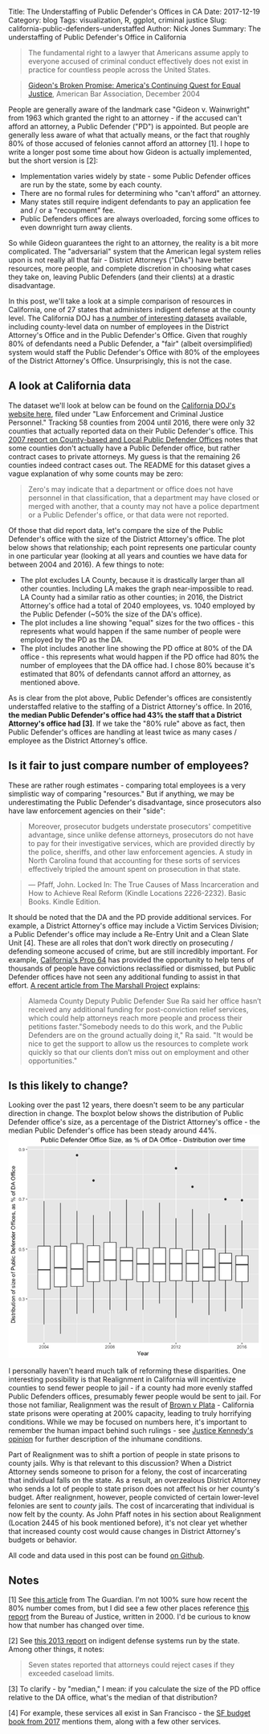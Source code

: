 Title: The Understaffing of Public Defender's Offices in CA
Date: 2017-12-19
Category: blog
Tags: visualization, R, ggplot, criminal justice
Slug: california-public-defenders-understaffed
Author: Nick Jones
Summary: The understaffing of Public Defender's Office in California


> The fundamental right to a lawyer that Americans assume apply to everyone accused of criminal conduct effectively does not exist in practice for countless people across the United States.

> [Gideon's Broken Promise: America's Continuing Quest for Equal Justice](https://www.americanbar.org/content/dam/aba/administrative/legal_aid_indigent_defendants/ls_sclaid_def_bp_execsummary.authcheckdam.pdf), American Bar Association, December 2004


People are generally aware of the landmark case "Gideon v. Wainwright" from 1963 which granted the right to an attorney - if the accused can't afford an attorney, a Public Defender ("PD") is appointed. But people are generally less aware of what that actually means, or the fact that roughly 80% of those accused of felonies cannot afford an attorney [1]. I hope to write a longer post some time about how Gideon is actually implemented, but the short version is [2]:

* Implementation varies widely by state - some Public Defender offices are run by the state, some by each county.
* There are no formal rules for determining who "can't afford" an attorney.
* Many states still require indigent defendants to pay an application fee and / or a "recoupment" fee.
* Public Defenders offices are always overloaded, forcing some offices to even downright turn away clients.

So while Gideon guarantees the right to an attorney, the reality is a bit more complicated. The "adversarial" system that the American legal system relies upon is not really all that fair - District Attorneys ("DAs") have better resources, more people, and complete discretion in choosing what cases they take on, leaving Public Defenders (and their clients) at a drastic disadvantage.

In this post, we'll take a look at a simple comparison of resources in California, one of 27 states that administers indigent defense at the county level. The California DOJ has [a number of interesting datasets](https://openjustice.doj.ca.gov/data) available, including county-level data on number of employees in the District Attorney's Office and in the Public Defender's Office. Given that roughly 80% of defendants need a Public Defender, a "fair" (albeit oversimplified) system would staff the Public Defender's Office with 80% of the employees of the District Attorney's Office. Unsurprisingly, this is not the case.

## A look at California data
The dataset we'll look at below can be found on the [California DOJ's website here](https://openjustice.doj.ca.gov/data), filed under "Law Enforcement and Criminal Justice Personnel." Tracking 58 counties from 2004 until 2016, there were only 32 counties that actually reported data on their Public Defender's office. This [2007 report on County-based and Local Public Defender
Offices](https://www.bjs.gov/content/pub/pdf/clpdo07.pdf) notes that some counties don't actually have a Public Defender office, but rather contract cases to private attorneys. My guess is that the remaining 26 counties indeed contract cases out. The README for this dataset gives a vague explanation of why some counts may be zero:

>  Zero's may indicate that a department or office does not have personnel in that classification, that a department may have closed or merged with another, that a county may not have a police department or a Public Defender's office, or that data were not reported.

Of those that did report data, let's compare the size of the Public Defender's office with the size of the District Attorney's office. The plot below shows that relationship; each point represents one particular county in one particular year (looking at all years and counties we have data for between 2004 and 2016). A few things to note:

* The plot excludes LA County, because it is drastically larger than all other counties. Including LA makes the graph near-impossible to read. LA County had a similar ratio as other counties; in 2016, the District Attorney's office had a total of 2040 employees, vs. 1040 employed by the Public Defender (~50% the size of the DA's office).
* The plot includes a line showing "equal" sizes for the two offices - this represents what would happen if the same number of people were employed by the PD as the DA.
* The plot includes another line showing the PD office at 80% of the DA office - this represents what would happen if the PD office had 80% the number of employees that the DA office had. I chose 80% because it's estimated that 80% of defendants cannot afford an attorney, as mentioned above.

<script src="https://cdnjs.cloudflare.com/ajax/libs/Chart.js/2.5.0/Chart.min.js"></script>

<canvas id="myChart"></canvas>

<script>
var ctx = document.getElementById('myChart').getContext('2d');

var prosecutorDefenderData = getData();
var maxNum = prosecutorDefenderData[0].Prosecution_TOTAL;

// I'm sure there's a much more elegant, Javascript-y way to do this, but I don't know Javascript
// so this will have to do
for (var i = 0; i < prosecutorDefenderData.length; i++) {
    var numProsecutors = prosecutorDefenderData[i].Prosecution_TOTAL;
    var numPubDefenders = prosecutorDefenderData[i].PublicDefense_TOTAL;

    if (numProsecutors > maxNum) {
        maxNum = numProsecutors;
    }
    if (numPubDefenders > maxNum) {
        maxNum = numPubDefenders;
    }
}

var scatterChart = new Chart(ctx, {
    type: 'scatter',
    data: {
        datasets: [
            {
                label: 'County Staffing for PDs and DAs',
                data: getData(),
                showLine: false,
                backgroundColor: "rgb(176,196,222)"
            },
            // Draw a line showing what the data _would_ look like if both PDs and DAs had the same
            // number of employees
            {
                label: 'Hypothetical: if PDs had same staffing as DA office',
                data: [
                    {"x": 0, y: 0},
                    {"x": maxNum, y: maxNum}
                ],
                showLine: true,
                fill: false,
                backgroundColor: "rgba(0,0,0,0.1)"
            },
            // Draw a line showing what the data _would_ look like if both PDs and DAs had the same
            // number of employees
            {
                label: 'Hypothetical: if PDs had 80% of DA office',
                data: [
                    {"x": 0, y: 0},
                    {"x": maxNum, y: maxNum * .8}
                ],
                showLine: true,
                fill: false,
                backgroundColor: "rgba(0,0,0,0.1)"
            }
        ],
    },
    options: {
        scales: {
            xAxes: [{
                type: 'linear',
                position: 'bottom',
                scaleLabel: {
                    display: true,
                    labelString: "District Attorney's (DA) Office, # of employees"
                }
            }],
            yAxes: [{
                scaleLabel: {
                    display: true,
                    labelString: "Public Defender's (PD) Office, # of employees"
                }
            }],
        },
        title: {
            display: true,
            text: "Public Defender Staffing vs. District Attorney Staffing, by County, 2004 - 2016"
        },
        tooltips: {
            callbacks: {
                label: function(tooltipItem, data) {
                    // lolsob accessing the data point is v confusing
                    // https://github.com/chartjs/Chart.js/issues/2322 explains some
                    var datasetIndex = tooltipItem.datasetIndex;
                    var dataIndex = tooltipItem.index;
                    var dataPoint = data.datasets[datasetIndex].data[dataIndex];

                    return dataPoint.COUNTY + ", " + dataPoint.YEAR +
                        " - " + dataPoint.x + " DA, " + dataPoint.y + " PD";
                }
            }
        }
    }
});

function getData() {
    return [
      {
        "YEAR": 2004,
        "COUNTY": "Alameda County",
        "Prosecution_TOTAL": 349,
        "PublicDefense_TOTAL": 188,
        "x": 349,
        "y": 188
      },
      {
        "YEAR": 2004,
        "COUNTY": "Contra Costa County",
        "Prosecution_TOTAL": 192,
        "PublicDefense_TOTAL": 133,
        "x": 192,
        "y": 133
      },
      {
        "YEAR": 2004,
        "COUNTY": "El Dorado County",
        "Prosecution_TOTAL": 50,
        "PublicDefense_TOTAL": 17,
        "x": 50,
        "y": 17
      },
      {
        "YEAR": 2004,
        "COUNTY": "Fresno County",
        "Prosecution_TOTAL": 246,
        "PublicDefense_TOTAL": 99,
        "x": 246,
        "y": 99
      },
      {
        "YEAR": 2004,
        "COUNTY": "Humboldt County",
        "Prosecution_TOTAL": 56,
        "PublicDefense_TOTAL": 29,
        "x": 56,
        "y": 29
      },
      {
        "YEAR": 2004,
        "COUNTY": "Imperial County",
        "Prosecution_TOTAL": 45,
        "PublicDefense_TOTAL": 14,
        "x": 45,
        "y": 14
      },
      {
        "YEAR": 2004,
        "COUNTY": "Kern County",
        "Prosecution_TOTAL": 169,
        "PublicDefense_TOTAL": 81,
        "x": 169,
        "y": 81
      },
      {
        "YEAR": 2004,
        "COUNTY": "Lassen County",
        "Prosecution_TOTAL": 9,
        "PublicDefense_TOTAL": 5,
        "x": 9,
        "y": 5
      },
      {
        "YEAR": 2004,
        "COUNTY": "Marin County",
        "Prosecution_TOTAL": 89,
        "PublicDefense_TOTAL": 44,
        "x": 89,
        "y": 44
      },
      {
        "YEAR": 2004,
        "COUNTY": "Mendocino County",
        "Prosecution_TOTAL": 52,
        "PublicDefense_TOTAL": 21,
        "x": 52,
        "y": 21
      },
      {
        "YEAR": 2004,
        "COUNTY": "Merced County",
        "Prosecution_TOTAL": 76,
        "PublicDefense_TOTAL": 15,
        "x": 76,
        "y": 15
      },
      {
        "YEAR": 2004,
        "COUNTY": "Monterey County",
        "Prosecution_TOTAL": 123,
        "PublicDefense_TOTAL": 40,
        "x": 123,
        "y": 40
      },
      {
        "YEAR": 2004,
        "COUNTY": "Napa County",
        "Prosecution_TOTAL": 49,
        "PublicDefense_TOTAL": 22,
        "x": 49,
        "y": 22
      },
      {
        "YEAR": 2004,
        "COUNTY": "Nevada County",
        "Prosecution_TOTAL": 25,
        "PublicDefense_TOTAL": 12,
        "x": 25,
        "y": 12
      },
      {
        "YEAR": 2004,
        "COUNTY": "Orange County",
        "Prosecution_TOTAL": 641,
        "PublicDefense_TOTAL": 373,
        "x": 641,
        "y": 373
      },
      {
        "YEAR": 2004,
        "COUNTY": "Riverside County",
        "Prosecution_TOTAL": 474,
        "PublicDefense_TOTAL": 169,
        "x": 474,
        "y": 169
      },
      {
        "YEAR": 2004,
        "COUNTY": "Sacramento County",
        "Prosecution_TOTAL": 427,
        "PublicDefense_TOTAL": 148,
        "x": 427,
        "y": 148
      },
      {
        "YEAR": 2004,
        "COUNTY": "San Bernardino County",
        "Prosecution_TOTAL": 432,
        "PublicDefense_TOTAL": 169,
        "x": 432,
        "y": 169
      },
      {
        "YEAR": 2004,
        "COUNTY": "San Diego County",
        "Prosecution_TOTAL": 893,
        "PublicDefense_TOTAL": 327,
        "x": 893,
        "y": 327
      },
      {
        "YEAR": 2004,
        "COUNTY": "San Francisco County",
        "Prosecution_TOTAL": 250,
        "PublicDefense_TOTAL": 140,
        "x": 250,
        "y": 140
      },
      {
        "YEAR": 2004,
        "COUNTY": "San Joaquin County",
        "Prosecution_TOTAL": 200,
        "PublicDefense_TOTAL": 86,
        "x": 200,
        "y": 86
      },
      {
        "YEAR": 2004,
        "COUNTY": "Santa Barbara County",
        "Prosecution_TOTAL": 140,
        "PublicDefense_TOTAL": 72,
        "x": 140,
        "y": 72
      },
      {
        "YEAR": 2004,
        "COUNTY": "Santa Clara County",
        "Prosecution_TOTAL": 471,
        "PublicDefense_TOTAL": 205,
        "x": 471,
        "y": 205
      },
      {
        "YEAR": 2004,
        "COUNTY": "Siskiyou County",
        "Prosecution_TOTAL": 27,
        "PublicDefense_TOTAL": 6,
        "x": 27,
        "y": 6
      },
      {
        "YEAR": 2004,
        "COUNTY": "Solano County",
        "Prosecution_TOTAL": 128,
        "PublicDefense_TOTAL": 71,
        "x": 128,
        "y": 71
      },
      {
        "YEAR": 2004,
        "COUNTY": "Sonoma County",
        "Prosecution_TOTAL": 100,
        "PublicDefense_TOTAL": 47,
        "x": 100,
        "y": 47
      },
      {
        "YEAR": 2004,
        "COUNTY": "Stanislaus County",
        "Prosecution_TOTAL": 121,
        "PublicDefense_TOTAL": 39,
        "x": 121,
        "y": 39
      },
      {
        "YEAR": 2004,
        "COUNTY": "Tulare County",
        "Prosecution_TOTAL": 183,
        "PublicDefense_TOTAL": 65,
        "x": 183,
        "y": 65
      },
      {
        "YEAR": 2004,
        "COUNTY": "Tuolumne County",
        "Prosecution_TOTAL": 21,
        "PublicDefense_TOTAL": 7,
        "x": 21,
        "y": 7
      },
      {
        "YEAR": 2004,
        "COUNTY": "Ventura County",
        "Prosecution_TOTAL": 244,
        "PublicDefense_TOTAL": 76,
        "x": 244,
        "y": 76
      },
      {
        "YEAR": 2004,
        "COUNTY": "Yolo County",
        "Prosecution_TOTAL": 95,
        "PublicDefense_TOTAL": 32,
        "x": 95,
        "y": 32
      },
      {
        "YEAR": 2005,
        "COUNTY": "Alameda County",
        "Prosecution_TOTAL": 340,
        "PublicDefense_TOTAL": 187,
        "x": 340,
        "y": 187
      },
      {
        "YEAR": 2005,
        "COUNTY": "Contra Costa County",
        "Prosecution_TOTAL": 197,
        "PublicDefense_TOTAL": 135,
        "x": 197,
        "y": 135
      },
      {
        "YEAR": 2005,
        "COUNTY": "El Dorado County",
        "Prosecution_TOTAL": 51,
        "PublicDefense_TOTAL": 19,
        "x": 51,
        "y": 19
      },
      {
        "YEAR": 2005,
        "COUNTY": "Fresno County",
        "Prosecution_TOTAL": 257,
        "PublicDefense_TOTAL": 111,
        "x": 257,
        "y": 111
      },
      {
        "YEAR": 2005,
        "COUNTY": "Humboldt County",
        "Prosecution_TOTAL": 49,
        "PublicDefense_TOTAL": 30,
        "x": 49,
        "y": 30
      },
      {
        "YEAR": 2005,
        "COUNTY": "Imperial County",
        "Prosecution_TOTAL": 47,
        "PublicDefense_TOTAL": 24,
        "x": 47,
        "y": 24
      },
      {
        "YEAR": 2005,
        "COUNTY": "Kern County",
        "Prosecution_TOTAL": 160,
        "PublicDefense_TOTAL": 81,
        "x": 160,
        "y": 81
      },
      {
        "YEAR": 2005,
        "COUNTY": "Lassen County",
        "Prosecution_TOTAL": 9,
        "PublicDefense_TOTAL": 5,
        "x": 9,
        "y": 5
      },
      {
        "YEAR": 2005,
        "COUNTY": "Marin County",
        "Prosecution_TOTAL": 95,
        "PublicDefense_TOTAL": 46,
        "x": 95,
        "y": 46
      },
      {
        "YEAR": 2005,
        "COUNTY": "Mendocino County",
        "Prosecution_TOTAL": 52,
        "PublicDefense_TOTAL": 19,
        "x": 52,
        "y": 19
      },
      {
        "YEAR": 2005,
        "COUNTY": "Merced County",
        "Prosecution_TOTAL": 73,
        "PublicDefense_TOTAL": 16,
        "x": 73,
        "y": 16
      },
      {
        "YEAR": 2005,
        "COUNTY": "Monterey County",
        "Prosecution_TOTAL": 123,
        "PublicDefense_TOTAL": 44,
        "x": 123,
        "y": 44
      },
      {
        "YEAR": 2005,
        "COUNTY": "Napa County",
        "Prosecution_TOTAL": 49,
        "PublicDefense_TOTAL": 22,
        "x": 49,
        "y": 22
      },
      {
        "YEAR": 2005,
        "COUNTY": "Nevada County",
        "Prosecution_TOTAL": 28,
        "PublicDefense_TOTAL": 12,
        "x": 28,
        "y": 12
      },
      {
        "YEAR": 2005,
        "COUNTY": "Orange County",
        "Prosecution_TOTAL": 648,
        "PublicDefense_TOTAL": 378,
        "x": 648,
        "y": 378
      },
      {
        "YEAR": 2005,
        "COUNTY": "Riverside County",
        "Prosecution_TOTAL": 496,
        "PublicDefense_TOTAL": 174,
        "x": 496,
        "y": 174
      },
      {
        "YEAR": 2005,
        "COUNTY": "Sacramento County",
        "Prosecution_TOTAL": 433,
        "PublicDefense_TOTAL": 148,
        "x": 433,
        "y": 148
      },
      {
        "YEAR": 2005,
        "COUNTY": "San Bernardino County",
        "Prosecution_TOTAL": 453,
        "PublicDefense_TOTAL": 177,
        "x": 453,
        "y": 177
      },
      {
        "YEAR": 2005,
        "COUNTY": "San Diego County",
        "Prosecution_TOTAL": 913,
        "PublicDefense_TOTAL": 309,
        "x": 913,
        "y": 309
      },
      {
        "YEAR": 2005,
        "COUNTY": "San Francisco County",
        "Prosecution_TOTAL": 254,
        "PublicDefense_TOTAL": 142,
        "x": 254,
        "y": 142
      },
      {
        "YEAR": 2005,
        "COUNTY": "San Joaquin County",
        "Prosecution_TOTAL": 204,
        "PublicDefense_TOTAL": 86,
        "x": 204,
        "y": 86
      },
      {
        "YEAR": 2005,
        "COUNTY": "Santa Barbara County",
        "Prosecution_TOTAL": 140,
        "PublicDefense_TOTAL": 72,
        "x": 140,
        "y": 72
      },
      {
        "YEAR": 2005,
        "COUNTY": "Santa Clara County",
        "Prosecution_TOTAL": 497,
        "PublicDefense_TOTAL": 206,
        "x": 497,
        "y": 206
      },
      {
        "YEAR": 2005,
        "COUNTY": "Siskiyou County",
        "Prosecution_TOTAL": 25,
        "PublicDefense_TOTAL": 4,
        "x": 25,
        "y": 4
      },
      {
        "YEAR": 2005,
        "COUNTY": "Solano County",
        "Prosecution_TOTAL": 123,
        "PublicDefense_TOTAL": 82,
        "x": 123,
        "y": 82
      },
      {
        "YEAR": 2005,
        "COUNTY": "Sonoma County",
        "Prosecution_TOTAL": 104,
        "PublicDefense_TOTAL": 47,
        "x": 104,
        "y": 47
      },
      {
        "YEAR": 2005,
        "COUNTY": "Stanislaus County",
        "Prosecution_TOTAL": 135,
        "PublicDefense_TOTAL": 44,
        "x": 135,
        "y": 44
      },
      {
        "YEAR": 2005,
        "COUNTY": "Tulare County",
        "Prosecution_TOTAL": 169,
        "PublicDefense_TOTAL": 69,
        "x": 169,
        "y": 69
      },
      {
        "YEAR": 2005,
        "COUNTY": "Tuolumne County",
        "Prosecution_TOTAL": 22,
        "PublicDefense_TOTAL": 7,
        "x": 22,
        "y": 7
      },
      {
        "YEAR": 2005,
        "COUNTY": "Ventura County",
        "Prosecution_TOTAL": 234,
        "PublicDefense_TOTAL": 76,
        "x": 234,
        "y": 76
      },
      {
        "YEAR": 2005,
        "COUNTY": "Yolo County",
        "Prosecution_TOTAL": 95,
        "PublicDefense_TOTAL": 32,
        "x": 95,
        "y": 32
      },
      {
        "YEAR": 2006,
        "COUNTY": "Alameda County",
        "Prosecution_TOTAL": 339,
        "PublicDefense_TOTAL": 179,
        "x": 339,
        "y": 179
      },
      {
        "YEAR": 2006,
        "COUNTY": "Contra Costa County",
        "Prosecution_TOTAL": 154,
        "PublicDefense_TOTAL": 135,
        "x": 154,
        "y": 135
      },
      {
        "YEAR": 2006,
        "COUNTY": "El Dorado County",
        "Prosecution_TOTAL": 59,
        "PublicDefense_TOTAL": 30,
        "x": 59,
        "y": 30
      },
      {
        "YEAR": 2006,
        "COUNTY": "Fresno County",
        "Prosecution_TOTAL": 264,
        "PublicDefense_TOTAL": 111,
        "x": 264,
        "y": 111
      },
      {
        "YEAR": 2006,
        "COUNTY": "Humboldt County",
        "Prosecution_TOTAL": 55,
        "PublicDefense_TOTAL": 30,
        "x": 55,
        "y": 30
      },
      {
        "YEAR": 2006,
        "COUNTY": "Imperial County",
        "Prosecution_TOTAL": 44,
        "PublicDefense_TOTAL": 24,
        "x": 44,
        "y": 24
      },
      {
        "YEAR": 2006,
        "COUNTY": "Kern County",
        "Prosecution_TOTAL": 161,
        "PublicDefense_TOTAL": 81,
        "x": 161,
        "y": 81
      },
      {
        "YEAR": 2006,
        "COUNTY": "Lassen County",
        "Prosecution_TOTAL": 12,
        "PublicDefense_TOTAL": 5,
        "x": 12,
        "y": 5
      },
      {
        "YEAR": 2006,
        "COUNTY": "Marin County",
        "Prosecution_TOTAL": 92,
        "PublicDefense_TOTAL": 46,
        "x": 92,
        "y": 46
      },
      {
        "YEAR": 2006,
        "COUNTY": "Mendocino County",
        "Prosecution_TOTAL": 52,
        "PublicDefense_TOTAL": 21,
        "x": 52,
        "y": 21
      },
      {
        "YEAR": 2006,
        "COUNTY": "Merced County",
        "Prosecution_TOTAL": 75,
        "PublicDefense_TOTAL": 18,
        "x": 75,
        "y": 18
      },
      {
        "YEAR": 2006,
        "COUNTY": "Monterey County",
        "Prosecution_TOTAL": 124,
        "PublicDefense_TOTAL": 43,
        "x": 124,
        "y": 43
      },
      {
        "YEAR": 2006,
        "COUNTY": "Napa County",
        "Prosecution_TOTAL": 45,
        "PublicDefense_TOTAL": 24,
        "x": 45,
        "y": 24
      },
      {
        "YEAR": 2006,
        "COUNTY": "Nevada County",
        "Prosecution_TOTAL": 25,
        "PublicDefense_TOTAL": 13,
        "x": 25,
        "y": 13
      },
      {
        "YEAR": 2006,
        "COUNTY": "Orange County",
        "Prosecution_TOTAL": 642,
        "PublicDefense_TOTAL": 387,
        "x": 642,
        "y": 387
      },
      {
        "YEAR": 2006,
        "COUNTY": "Riverside County",
        "Prosecution_TOTAL": 638,
        "PublicDefense_TOTAL": 224,
        "x": 638,
        "y": 224
      },
      {
        "YEAR": 2006,
        "COUNTY": "Sacramento County",
        "Prosecution_TOTAL": 468,
        "PublicDefense_TOTAL": 156,
        "x": 468,
        "y": 156
      },
      {
        "YEAR": 2006,
        "COUNTY": "San Bernardino County",
        "Prosecution_TOTAL": 473,
        "PublicDefense_TOTAL": 197,
        "x": 473,
        "y": 197
      },
      {
        "YEAR": 2006,
        "COUNTY": "San Diego County",
        "Prosecution_TOTAL": 915,
        "PublicDefense_TOTAL": 324,
        "x": 915,
        "y": 324
      },
      {
        "YEAR": 2006,
        "COUNTY": "San Francisco County",
        "Prosecution_TOTAL": 268,
        "PublicDefense_TOTAL": 148,
        "x": 268,
        "y": 148
      },
      {
        "YEAR": 2006,
        "COUNTY": "San Joaquin County",
        "Prosecution_TOTAL": 227,
        "PublicDefense_TOTAL": 90,
        "x": 227,
        "y": 90
      },
      {
        "YEAR": 2006,
        "COUNTY": "Santa Barbara County",
        "Prosecution_TOTAL": 142,
        "PublicDefense_TOTAL": 71,
        "x": 142,
        "y": 71
      },
      {
        "YEAR": 2006,
        "COUNTY": "Santa Clara County",
        "Prosecution_TOTAL": 494,
        "PublicDefense_TOTAL": 200,
        "x": 494,
        "y": 200
      },
      {
        "YEAR": 2006,
        "COUNTY": "Siskiyou County",
        "Prosecution_TOTAL": 28,
        "PublicDefense_TOTAL": 8,
        "x": 28,
        "y": 8
      },
      {
        "YEAR": 2006,
        "COUNTY": "Solano County",
        "Prosecution_TOTAL": 124,
        "PublicDefense_TOTAL": 81,
        "x": 124,
        "y": 81
      },
      {
        "YEAR": 2006,
        "COUNTY": "Sonoma County",
        "Prosecution_TOTAL": 108,
        "PublicDefense_TOTAL": 49,
        "x": 108,
        "y": 49
      },
      {
        "YEAR": 2006,
        "COUNTY": "Stanislaus County",
        "Prosecution_TOTAL": 142,
        "PublicDefense_TOTAL": 45,
        "x": 142,
        "y": 45
      },
      {
        "YEAR": 2006,
        "COUNTY": "Tulare County",
        "Prosecution_TOTAL": 181,
        "PublicDefense_TOTAL": 76,
        "x": 181,
        "y": 76
      },
      {
        "YEAR": 2006,
        "COUNTY": "Tuolumne County",
        "Prosecution_TOTAL": 22,
        "PublicDefense_TOTAL": 7,
        "x": 22,
        "y": 7
      },
      {
        "YEAR": 2006,
        "COUNTY": "Ventura County",
        "Prosecution_TOTAL": 233,
        "PublicDefense_TOTAL": 78,
        "x": 233,
        "y": 78
      },
      {
        "YEAR": 2006,
        "COUNTY": "Yolo County",
        "Prosecution_TOTAL": 98,
        "PublicDefense_TOTAL": 33,
        "x": 98,
        "y": 33
      },
      {
        "YEAR": 2007,
        "COUNTY": "Alameda County",
        "Prosecution_TOTAL": 335,
        "PublicDefense_TOTAL": 182,
        "x": 335,
        "y": 182
      },
      {
        "YEAR": 2007,
        "COUNTY": "Contra Costa County",
        "Prosecution_TOTAL": 169,
        "PublicDefense_TOTAL": 131,
        "x": 169,
        "y": 131
      },
      {
        "YEAR": 2007,
        "COUNTY": "El Dorado County",
        "Prosecution_TOTAL": 73,
        "PublicDefense_TOTAL": 32,
        "x": 73,
        "y": 32
      },
      {
        "YEAR": 2007,
        "COUNTY": "Fresno County",
        "Prosecution_TOTAL": 295,
        "PublicDefense_TOTAL": 125,
        "x": 295,
        "y": 125
      },
      {
        "YEAR": 2007,
        "COUNTY": "Humboldt County",
        "Prosecution_TOTAL": 54,
        "PublicDefense_TOTAL": 30,
        "x": 54,
        "y": 30
      },
      {
        "YEAR": 2007,
        "COUNTY": "Imperial County",
        "Prosecution_TOTAL": 49,
        "PublicDefense_TOTAL": 24,
        "x": 49,
        "y": 24
      },
      {
        "YEAR": 2007,
        "COUNTY": "Kern County",
        "Prosecution_TOTAL": 178,
        "PublicDefense_TOTAL": 89,
        "x": 178,
        "y": 89
      },
      {
        "YEAR": 2007,
        "COUNTY": "Lassen County",
        "Prosecution_TOTAL": 11,
        "PublicDefense_TOTAL": 7,
        "x": 11,
        "y": 7
      },
      {
        "YEAR": 2007,
        "COUNTY": "Marin County",
        "Prosecution_TOTAL": 91,
        "PublicDefense_TOTAL": 46,
        "x": 91,
        "y": 46
      },
      {
        "YEAR": 2007,
        "COUNTY": "Mendocino County",
        "Prosecution_TOTAL": 52,
        "PublicDefense_TOTAL": 27,
        "x": 52,
        "y": 27
      },
      {
        "YEAR": 2007,
        "COUNTY": "Merced County",
        "Prosecution_TOTAL": 74,
        "PublicDefense_TOTAL": 18,
        "x": 74,
        "y": 18
      },
      {
        "YEAR": 2007,
        "COUNTY": "Monterey County",
        "Prosecution_TOTAL": 125,
        "PublicDefense_TOTAL": 48,
        "x": 125,
        "y": 48
      },
      {
        "YEAR": 2007,
        "COUNTY": "Napa County",
        "Prosecution_TOTAL": 45,
        "PublicDefense_TOTAL": 23,
        "x": 45,
        "y": 23
      },
      {
        "YEAR": 2007,
        "COUNTY": "Nevada County",
        "Prosecution_TOTAL": 26,
        "PublicDefense_TOTAL": 13,
        "x": 26,
        "y": 13
      },
      {
        "YEAR": 2007,
        "COUNTY": "Orange County",
        "Prosecution_TOTAL": 724,
        "PublicDefense_TOTAL": 407,
        "x": 724,
        "y": 407
      },
      {
        "YEAR": 2007,
        "COUNTY": "Riverside County",
        "Prosecution_TOTAL": 749,
        "PublicDefense_TOTAL": 249,
        "x": 749,
        "y": 249
      },
      {
        "YEAR": 2007,
        "COUNTY": "Sacramento County",
        "Prosecution_TOTAL": 481,
        "PublicDefense_TOTAL": 155,
        "x": 481,
        "y": 155
      },
      {
        "YEAR": 2007,
        "COUNTY": "San Bernardino County",
        "Prosecution_TOTAL": 499,
        "PublicDefense_TOTAL": 214,
        "x": 499,
        "y": 214
      },
      {
        "YEAR": 2007,
        "COUNTY": "San Diego County",
        "Prosecution_TOTAL": 967,
        "PublicDefense_TOTAL": 343,
        "x": 967,
        "y": 343
      },
      {
        "YEAR": 2007,
        "COUNTY": "San Francisco County",
        "Prosecution_TOTAL": 272,
        "PublicDefense_TOTAL": 159,
        "x": 272,
        "y": 159
      },
      {
        "YEAR": 2007,
        "COUNTY": "San Joaquin County",
        "Prosecution_TOTAL": 257,
        "PublicDefense_TOTAL": 95,
        "x": 257,
        "y": 95
      },
      {
        "YEAR": 2007,
        "COUNTY": "Santa Barbara County",
        "Prosecution_TOTAL": 142,
        "PublicDefense_TOTAL": 68,
        "x": 142,
        "y": 68
      },
      {
        "YEAR": 2007,
        "COUNTY": "Santa Clara County",
        "Prosecution_TOTAL": 530,
        "PublicDefense_TOTAL": 207,
        "x": 530,
        "y": 207
      },
      {
        "YEAR": 2007,
        "COUNTY": "Siskiyou County",
        "Prosecution_TOTAL": 26,
        "PublicDefense_TOTAL": 7,
        "x": 26,
        "y": 7
      },
      {
        "YEAR": 2007,
        "COUNTY": "Solano County",
        "Prosecution_TOTAL": 137,
        "PublicDefense_TOTAL": 86,
        "x": 137,
        "y": 86
      },
      {
        "YEAR": 2007,
        "COUNTY": "Sonoma County",
        "Prosecution_TOTAL": 111,
        "PublicDefense_TOTAL": 51,
        "x": 111,
        "y": 51
      },
      {
        "YEAR": 2007,
        "COUNTY": "Stanislaus County",
        "Prosecution_TOTAL": 134,
        "PublicDefense_TOTAL": 50,
        "x": 134,
        "y": 50
      },
      {
        "YEAR": 2007,
        "COUNTY": "Tulare County",
        "Prosecution_TOTAL": 188,
        "PublicDefense_TOTAL": 82,
        "x": 188,
        "y": 82
      },
      {
        "YEAR": 2007,
        "COUNTY": "Tuolumne County",
        "Prosecution_TOTAL": 24,
        "PublicDefense_TOTAL": 7,
        "x": 24,
        "y": 7
      },
      {
        "YEAR": 2007,
        "COUNTY": "Ventura County",
        "Prosecution_TOTAL": 236,
        "PublicDefense_TOTAL": 87,
        "x": 236,
        "y": 87
      },
      {
        "YEAR": 2007,
        "COUNTY": "Yolo County",
        "Prosecution_TOTAL": 104,
        "PublicDefense_TOTAL": 35,
        "x": 104,
        "y": 35
      },
      {
        "YEAR": 2008,
        "COUNTY": "Alameda County",
        "Prosecution_TOTAL": 344,
        "PublicDefense_TOTAL": 179,
        "x": 344,
        "y": 179
      },
      {
        "YEAR": 2008,
        "COUNTY": "Contra Costa County",
        "Prosecution_TOTAL": 172,
        "PublicDefense_TOTAL": 112,
        "x": 172,
        "y": 112
      },
      {
        "YEAR": 2008,
        "COUNTY": "El Dorado County",
        "Prosecution_TOTAL": 64,
        "PublicDefense_TOTAL": 35,
        "x": 64,
        "y": 35
      },
      {
        "YEAR": 2008,
        "COUNTY": "Fresno County",
        "Prosecution_TOTAL": 286,
        "PublicDefense_TOTAL": 127,
        "x": 286,
        "y": 127
      },
      {
        "YEAR": 2008,
        "COUNTY": "Humboldt County",
        "Prosecution_TOTAL": 53,
        "PublicDefense_TOTAL": 30,
        "x": 53,
        "y": 30
      },
      {
        "YEAR": 2008,
        "COUNTY": "Imperial County",
        "Prosecution_TOTAL": 55,
        "PublicDefense_TOTAL": 24,
        "x": 55,
        "y": 24
      },
      {
        "YEAR": 2008,
        "COUNTY": "Kern County",
        "Prosecution_TOTAL": 198,
        "PublicDefense_TOTAL": 101,
        "x": 198,
        "y": 101
      },
      {
        "YEAR": 2008,
        "COUNTY": "Lassen County",
        "Prosecution_TOTAL": 11,
        "PublicDefense_TOTAL": 6,
        "x": 11,
        "y": 6
      },
      {
        "YEAR": 2008,
        "COUNTY": "Marin County",
        "Prosecution_TOTAL": 84,
        "PublicDefense_TOTAL": 48,
        "x": 84,
        "y": 48
      },
      {
        "YEAR": 2008,
        "COUNTY": "Mendocino County",
        "Prosecution_TOTAL": 51,
        "PublicDefense_TOTAL": 27,
        "x": 51,
        "y": 27
      },
      {
        "YEAR": 2008,
        "COUNTY": "Merced County",
        "Prosecution_TOTAL": 82,
        "PublicDefense_TOTAL": 21,
        "x": 82,
        "y": 21
      },
      {
        "YEAR": 2008,
        "COUNTY": "Monterey County",
        "Prosecution_TOTAL": 128,
        "PublicDefense_TOTAL": 48,
        "x": 128,
        "y": 48
      },
      {
        "YEAR": 2008,
        "COUNTY": "Napa County",
        "Prosecution_TOTAL": 48,
        "PublicDefense_TOTAL": 23,
        "x": 48,
        "y": 23
      },
      {
        "YEAR": 2008,
        "COUNTY": "Nevada County",
        "Prosecution_TOTAL": 27,
        "PublicDefense_TOTAL": 13,
        "x": 27,
        "y": 13
      },
      {
        "YEAR": 2008,
        "COUNTY": "Orange County",
        "Prosecution_TOTAL": 796,
        "PublicDefense_TOTAL": 419,
        "x": 796,
        "y": 419
      },
      {
        "YEAR": 2008,
        "COUNTY": "Riverside County",
        "Prosecution_TOTAL": 805,
        "PublicDefense_TOTAL": 316,
        "x": 805,
        "y": 316
      },
      {
        "YEAR": 2008,
        "COUNTY": "Sacramento County",
        "Prosecution_TOTAL": 484,
        "PublicDefense_TOTAL": 178,
        "x": 484,
        "y": 178
      },
      {
        "YEAR": 2008,
        "COUNTY": "San Bernardino County",
        "Prosecution_TOTAL": 551,
        "PublicDefense_TOTAL": 258,
        "x": 551,
        "y": 258
      },
      {
        "YEAR": 2008,
        "COUNTY": "San Diego County",
        "Prosecution_TOTAL": 982,
        "PublicDefense_TOTAL": 332,
        "x": 982,
        "y": 332
      },
      {
        "YEAR": 2008,
        "COUNTY": "San Francisco County",
        "Prosecution_TOTAL": 259,
        "PublicDefense_TOTAL": 159,
        "x": 259,
        "y": 159
      },
      {
        "YEAR": 2008,
        "COUNTY": "San Joaquin County",
        "Prosecution_TOTAL": 233,
        "PublicDefense_TOTAL": 100,
        "x": 233,
        "y": 100
      },
      {
        "YEAR": 2008,
        "COUNTY": "Santa Barbara County",
        "Prosecution_TOTAL": 142,
        "PublicDefense_TOTAL": 70,
        "x": 142,
        "y": 70
      },
      {
        "YEAR": 2008,
        "COUNTY": "Santa Clara County",
        "Prosecution_TOTAL": 493,
        "PublicDefense_TOTAL": 202,
        "x": 493,
        "y": 202
      },
      {
        "YEAR": 2008,
        "COUNTY": "Siskiyou County",
        "Prosecution_TOTAL": 28,
        "PublicDefense_TOTAL": 8,
        "x": 28,
        "y": 8
      },
      {
        "YEAR": 2008,
        "COUNTY": "Solano County",
        "Prosecution_TOTAL": 144,
        "PublicDefense_TOTAL": 84,
        "x": 144,
        "y": 84
      },
      {
        "YEAR": 2008,
        "COUNTY": "Sonoma County",
        "Prosecution_TOTAL": 130,
        "PublicDefense_TOTAL": 52,
        "x": 130,
        "y": 52
      },
      {
        "YEAR": 2008,
        "COUNTY": "Stanislaus County",
        "Prosecution_TOTAL": 136,
        "PublicDefense_TOTAL": 47,
        "x": 136,
        "y": 47
      },
      {
        "YEAR": 2008,
        "COUNTY": "Tulare County",
        "Prosecution_TOTAL": 213,
        "PublicDefense_TOTAL": 83,
        "x": 213,
        "y": 83
      },
      {
        "YEAR": 2008,
        "COUNTY": "Tuolumne County",
        "Prosecution_TOTAL": 24,
        "PublicDefense_TOTAL": 7,
        "x": 24,
        "y": 7
      },
      {
        "YEAR": 2008,
        "COUNTY": "Ventura County",
        "Prosecution_TOTAL": 244,
        "PublicDefense_TOTAL": 87,
        "x": 244,
        "y": 87
      },
      {
        "YEAR": 2008,
        "COUNTY": "Yolo County",
        "Prosecution_TOTAL": 102,
        "PublicDefense_TOTAL": 35,
        "x": 102,
        "y": 35
      },
      {
        "YEAR": 2009,
        "COUNTY": "Contra Costa County",
        "Prosecution_TOTAL": 156,
        "PublicDefense_TOTAL": 109,
        "x": 156,
        "y": 109
      },
      {
        "YEAR": 2009,
        "COUNTY": "El Dorado County",
        "Prosecution_TOTAL": 69,
        "PublicDefense_TOTAL": 31,
        "x": 69,
        "y": 31
      },
      {
        "YEAR": 2009,
        "COUNTY": "Fresno County",
        "Prosecution_TOTAL": 252,
        "PublicDefense_TOTAL": 104,
        "x": 252,
        "y": 104
      },
      {
        "YEAR": 2009,
        "COUNTY": "Humboldt County",
        "Prosecution_TOTAL": 55,
        "PublicDefense_TOTAL": 30,
        "x": 55,
        "y": 30
      },
      {
        "YEAR": 2009,
        "COUNTY": "Imperial County",
        "Prosecution_TOTAL": 54,
        "PublicDefense_TOTAL": 24,
        "x": 54,
        "y": 24
      },
      {
        "YEAR": 2009,
        "COUNTY": "Kern County",
        "Prosecution_TOTAL": 192,
        "PublicDefense_TOTAL": 92,
        "x": 192,
        "y": 92
      },
      {
        "YEAR": 2009,
        "COUNTY": "Lassen County",
        "Prosecution_TOTAL": 11,
        "PublicDefense_TOTAL": 5,
        "x": 11,
        "y": 5
      },
      {
        "YEAR": 2009,
        "COUNTY": "Marin County",
        "Prosecution_TOTAL": 82,
        "PublicDefense_TOTAL": 43,
        "x": 82,
        "y": 43
      },
      {
        "YEAR": 2009,
        "COUNTY": "Mendocino County",
        "Prosecution_TOTAL": 53,
        "PublicDefense_TOTAL": 26,
        "x": 53,
        "y": 26
      },
      {
        "YEAR": 2009,
        "COUNTY": "Merced County",
        "Prosecution_TOTAL": 83,
        "PublicDefense_TOTAL": 21,
        "x": 83,
        "y": 21
      },
      {
        "YEAR": 2009,
        "COUNTY": "Monterey County",
        "Prosecution_TOTAL": 128,
        "PublicDefense_TOTAL": 58,
        "x": 128,
        "y": 58
      },
      {
        "YEAR": 2009,
        "COUNTY": "Napa County",
        "Prosecution_TOTAL": 48,
        "PublicDefense_TOTAL": 23,
        "x": 48,
        "y": 23
      },
      {
        "YEAR": 2009,
        "COUNTY": "Nevada County",
        "Prosecution_TOTAL": 23,
        "PublicDefense_TOTAL": 13,
        "x": 23,
        "y": 13
      },
      {
        "YEAR": 2009,
        "COUNTY": "Orange County",
        "Prosecution_TOTAL": 717,
        "PublicDefense_TOTAL": 403,
        "x": 717,
        "y": 403
      },
      {
        "YEAR": 2009,
        "COUNTY": "Riverside County",
        "Prosecution_TOTAL": 822,
        "PublicDefense_TOTAL": 327,
        "x": 822,
        "y": 327
      },
      {
        "YEAR": 2009,
        "COUNTY": "Sacramento County",
        "Prosecution_TOTAL": 437,
        "PublicDefense_TOTAL": 156,
        "x": 437,
        "y": 156
      },
      {
        "YEAR": 2009,
        "COUNTY": "San Bernardino County",
        "Prosecution_TOTAL": 524,
        "PublicDefense_TOTAL": 260,
        "x": 524,
        "y": 260
      },
      {
        "YEAR": 2009,
        "COUNTY": "San Diego County",
        "Prosecution_TOTAL": 995,
        "PublicDefense_TOTAL": 324,
        "x": 995,
        "y": 324
      },
      {
        "YEAR": 2009,
        "COUNTY": "San Francisco County",
        "Prosecution_TOTAL": 252,
        "PublicDefense_TOTAL": 150,
        "x": 252,
        "y": 150
      },
      {
        "YEAR": 2009,
        "COUNTY": "San Joaquin County",
        "Prosecution_TOTAL": 232,
        "PublicDefense_TOTAL": 97,
        "x": 232,
        "y": 97
      },
      {
        "YEAR": 2009,
        "COUNTY": "Santa Barbara County",
        "Prosecution_TOTAL": 142,
        "PublicDefense_TOTAL": 67,
        "x": 142,
        "y": 67
      },
      {
        "YEAR": 2009,
        "COUNTY": "Santa Clara County",
        "Prosecution_TOTAL": 469,
        "PublicDefense_TOTAL": 200,
        "x": 469,
        "y": 200
      },
      {
        "YEAR": 2009,
        "COUNTY": "Siskiyou County",
        "Prosecution_TOTAL": 24,
        "PublicDefense_TOTAL": 7,
        "x": 24,
        "y": 7
      },
      {
        "YEAR": 2009,
        "COUNTY": "Solano County",
        "Prosecution_TOTAL": 126,
        "PublicDefense_TOTAL": 83,
        "x": 126,
        "y": 83
      },
      {
        "YEAR": 2009,
        "COUNTY": "Sonoma County",
        "Prosecution_TOTAL": 112,
        "PublicDefense_TOTAL": 54,
        "x": 112,
        "y": 54
      },
      {
        "YEAR": 2009,
        "COUNTY": "Stanislaus County",
        "Prosecution_TOTAL": 130,
        "PublicDefense_TOTAL": 45,
        "x": 130,
        "y": 45
      },
      {
        "YEAR": 2009,
        "COUNTY": "Tulare County",
        "Prosecution_TOTAL": 196,
        "PublicDefense_TOTAL": 83,
        "x": 196,
        "y": 83
      },
      {
        "YEAR": 2009,
        "COUNTY": "Tuolumne County",
        "Prosecution_TOTAL": 20,
        "PublicDefense_TOTAL": 7,
        "x": 20,
        "y": 7
      },
      {
        "YEAR": 2009,
        "COUNTY": "Ventura County",
        "Prosecution_TOTAL": 245,
        "PublicDefense_TOTAL": 87,
        "x": 245,
        "y": 87
      },
      {
        "YEAR": 2009,
        "COUNTY": "Yolo County",
        "Prosecution_TOTAL": 94,
        "PublicDefense_TOTAL": 33,
        "x": 94,
        "y": 33
      },
      {
        "YEAR": 2010,
        "COUNTY": "Alameda County",
        "Prosecution_TOTAL": 343,
        "PublicDefense_TOTAL": 161,
        "x": 343,
        "y": 161
      },
      {
        "YEAR": 2010,
        "COUNTY": "Contra Costa County",
        "Prosecution_TOTAL": 156,
        "PublicDefense_TOTAL": 102,
        "x": 156,
        "y": 102
      },
      {
        "YEAR": 2010,
        "COUNTY": "El Dorado County",
        "Prosecution_TOTAL": 50,
        "PublicDefense_TOTAL": 18,
        "x": 50,
        "y": 18
      },
      {
        "YEAR": 2010,
        "COUNTY": "Fresno County",
        "Prosecution_TOTAL": 216,
        "PublicDefense_TOTAL": 90,
        "x": 216,
        "y": 90
      },
      {
        "YEAR": 2010,
        "COUNTY": "Humboldt County",
        "Prosecution_TOTAL": 52,
        "PublicDefense_TOTAL": 28,
        "x": 52,
        "y": 28
      },
      {
        "YEAR": 2010,
        "COUNTY": "Imperial County",
        "Prosecution_TOTAL": 59,
        "PublicDefense_TOTAL": 24,
        "x": 59,
        "y": 24
      },
      {
        "YEAR": 2010,
        "COUNTY": "Kern County",
        "Prosecution_TOTAL": 186,
        "PublicDefense_TOTAL": 84,
        "x": 186,
        "y": 84
      },
      {
        "YEAR": 2010,
        "COUNTY": "Lassen County",
        "Prosecution_TOTAL": 11,
        "PublicDefense_TOTAL": 5,
        "x": 11,
        "y": 5
      },
      {
        "YEAR": 2010,
        "COUNTY": "Marin County",
        "Prosecution_TOTAL": 85,
        "PublicDefense_TOTAL": 40,
        "x": 85,
        "y": 40
      },
      {
        "YEAR": 2010,
        "COUNTY": "Mendocino County",
        "Prosecution_TOTAL": 52,
        "PublicDefense_TOTAL": 26,
        "x": 52,
        "y": 26
      },
      {
        "YEAR": 2010,
        "COUNTY": "Merced County",
        "Prosecution_TOTAL": 78,
        "PublicDefense_TOTAL": 20,
        "x": 78,
        "y": 20
      },
      {
        "YEAR": 2010,
        "COUNTY": "Monterey County",
        "Prosecution_TOTAL": 128,
        "PublicDefense_TOTAL": 55,
        "x": 128,
        "y": 55
      },
      {
        "YEAR": 2010,
        "COUNTY": "Napa County",
        "Prosecution_TOTAL": 52,
        "PublicDefense_TOTAL": 21,
        "x": 52,
        "y": 21
      },
      {
        "YEAR": 2010,
        "COUNTY": "Nevada County",
        "Prosecution_TOTAL": 23,
        "PublicDefense_TOTAL": 12,
        "x": 23,
        "y": 12
      },
      {
        "YEAR": 2010,
        "COUNTY": "Orange County",
        "Prosecution_TOTAL": 696,
        "PublicDefense_TOTAL": 382,
        "x": 696,
        "y": 382
      },
      {
        "YEAR": 2010,
        "COUNTY": "Riverside County",
        "Prosecution_TOTAL": 786,
        "PublicDefense_TOTAL": 288,
        "x": 786,
        "y": 288
      },
      {
        "YEAR": 2010,
        "COUNTY": "Sacramento County",
        "Prosecution_TOTAL": 394,
        "PublicDefense_TOTAL": 153,
        "x": 394,
        "y": 153
      },
      {
        "YEAR": 2010,
        "COUNTY": "San Bernardino County",
        "Prosecution_TOTAL": 503,
        "PublicDefense_TOTAL": 236,
        "x": 503,
        "y": 236
      },
      {
        "YEAR": 2010,
        "COUNTY": "San Diego County",
        "Prosecution_TOTAL": 952,
        "PublicDefense_TOTAL": 385,
        "x": 952,
        "y": 385
      },
      {
        "YEAR": 2010,
        "COUNTY": "San Francisco County",
        "Prosecution_TOTAL": 255,
        "PublicDefense_TOTAL": 157,
        "x": 255,
        "y": 157
      },
      {
        "YEAR": 2010,
        "COUNTY": "San Joaquin County",
        "Prosecution_TOTAL": 214,
        "PublicDefense_TOTAL": 71,
        "x": 214,
        "y": 71
      },
      {
        "YEAR": 2010,
        "COUNTY": "Santa Barbara County",
        "Prosecution_TOTAL": 133,
        "PublicDefense_TOTAL": 68,
        "x": 133,
        "y": 68
      },
      {
        "YEAR": 2010,
        "COUNTY": "Santa Clara County",
        "Prosecution_TOTAL": 498,
        "PublicDefense_TOTAL": 225,
        "x": 498,
        "y": 225
      },
      {
        "YEAR": 2010,
        "COUNTY": "Siskiyou County",
        "Prosecution_TOTAL": 20,
        "PublicDefense_TOTAL": 7,
        "x": 20,
        "y": 7
      },
      {
        "YEAR": 2010,
        "COUNTY": "Solano County",
        "Prosecution_TOTAL": 122,
        "PublicDefense_TOTAL": 74,
        "x": 122,
        "y": 74
      },
      {
        "YEAR": 2010,
        "COUNTY": "Sonoma County",
        "Prosecution_TOTAL": 107,
        "PublicDefense_TOTAL": 53,
        "x": 107,
        "y": 53
      },
      {
        "YEAR": 2010,
        "COUNTY": "Stanislaus County",
        "Prosecution_TOTAL": 120,
        "PublicDefense_TOTAL": 40,
        "x": 120,
        "y": 40
      },
      {
        "YEAR": 2010,
        "COUNTY": "Tulare County",
        "Prosecution_TOTAL": 189,
        "PublicDefense_TOTAL": 72,
        "x": 189,
        "y": 72
      },
      {
        "YEAR": 2010,
        "COUNTY": "Tuolumne County",
        "Prosecution_TOTAL": 20,
        "PublicDefense_TOTAL": 7,
        "x": 20,
        "y": 7
      },
      {
        "YEAR": 2010,
        "COUNTY": "Ventura County",
        "Prosecution_TOTAL": 235,
        "PublicDefense_TOTAL": 87,
        "x": 235,
        "y": 87
      },
      {
        "YEAR": 2010,
        "COUNTY": "Yolo County",
        "Prosecution_TOTAL": 89,
        "PublicDefense_TOTAL": 30,
        "x": 89,
        "y": 30
      },
      {
        "YEAR": 2011,
        "COUNTY": "Alameda County",
        "Prosecution_TOTAL": 351,
        "PublicDefense_TOTAL": 161,
        "x": 351,
        "y": 161
      },
      {
        "YEAR": 2011,
        "COUNTY": "Contra Costa County",
        "Prosecution_TOTAL": 137,
        "PublicDefense_TOTAL": 94,
        "x": 137,
        "y": 94
      },
      {
        "YEAR": 2011,
        "COUNTY": "El Dorado County",
        "Prosecution_TOTAL": 53,
        "PublicDefense_TOTAL": 19,
        "x": 53,
        "y": 19
      },
      {
        "YEAR": 2011,
        "COUNTY": "Fresno County",
        "Prosecution_TOTAL": 216,
        "PublicDefense_TOTAL": 82,
        "x": 216,
        "y": 82
      },
      {
        "YEAR": 2011,
        "COUNTY": "Humboldt County",
        "Prosecution_TOTAL": 48,
        "PublicDefense_TOTAL": 25,
        "x": 48,
        "y": 25
      },
      {
        "YEAR": 2011,
        "COUNTY": "Imperial County",
        "Prosecution_TOTAL": 57,
        "PublicDefense_TOTAL": 24,
        "x": 57,
        "y": 24
      },
      {
        "YEAR": 2011,
        "COUNTY": "Kern County",
        "Prosecution_TOTAL": 181,
        "PublicDefense_TOTAL": 84,
        "x": 181,
        "y": 84
      },
      {
        "YEAR": 2011,
        "COUNTY": "Lassen County",
        "Prosecution_TOTAL": 11,
        "PublicDefense_TOTAL": 5,
        "x": 11,
        "y": 5
      },
      {
        "YEAR": 2011,
        "COUNTY": "Marin County",
        "Prosecution_TOTAL": 86,
        "PublicDefense_TOTAL": 38,
        "x": 86,
        "y": 38
      },
      {
        "YEAR": 2011,
        "COUNTY": "Mendocino County",
        "Prosecution_TOTAL": 52,
        "PublicDefense_TOTAL": 26,
        "x": 52,
        "y": 26
      },
      {
        "YEAR": 2011,
        "COUNTY": "Merced County",
        "Prosecution_TOTAL": 71,
        "PublicDefense_TOTAL": 20,
        "x": 71,
        "y": 20
      },
      {
        "YEAR": 2011,
        "COUNTY": "Monterey County",
        "Prosecution_TOTAL": 125,
        "PublicDefense_TOTAL": 55,
        "x": 125,
        "y": 55
      },
      {
        "YEAR": 2011,
        "COUNTY": "Napa County",
        "Prosecution_TOTAL": 53,
        "PublicDefense_TOTAL": 23,
        "x": 53,
        "y": 23
      },
      {
        "YEAR": 2011,
        "COUNTY": "Nevada County",
        "Prosecution_TOTAL": 23,
        "PublicDefense_TOTAL": 12,
        "x": 23,
        "y": 12
      },
      {
        "YEAR": 2011,
        "COUNTY": "Orange County",
        "Prosecution_TOTAL": 705,
        "PublicDefense_TOTAL": 368,
        "x": 705,
        "y": 368
      },
      {
        "YEAR": 2011,
        "COUNTY": "Riverside County",
        "Prosecution_TOTAL": 739,
        "PublicDefense_TOTAL": 241,
        "x": 739,
        "y": 241
      },
      {
        "YEAR": 2011,
        "COUNTY": "Sacramento County",
        "Prosecution_TOTAL": 393,
        "PublicDefense_TOTAL": 135,
        "x": 393,
        "y": 135
      },
      {
        "YEAR": 2011,
        "COUNTY": "San Bernardino County",
        "Prosecution_TOTAL": 466,
        "PublicDefense_TOTAL": 228,
        "x": 466,
        "y": 228
      },
      {
        "YEAR": 2011,
        "COUNTY": "San Diego County",
        "Prosecution_TOTAL": 911,
        "PublicDefense_TOTAL": 336,
        "x": 911,
        "y": 336
      },
      {
        "YEAR": 2011,
        "COUNTY": "San Francisco County",
        "Prosecution_TOTAL": 251,
        "PublicDefense_TOTAL": 152,
        "x": 251,
        "y": 152
      },
      {
        "YEAR": 2011,
        "COUNTY": "San Joaquin County",
        "Prosecution_TOTAL": 185,
        "PublicDefense_TOTAL": 71,
        "x": 185,
        "y": 71
      },
      {
        "YEAR": 2011,
        "COUNTY": "Santa Barbara County",
        "Prosecution_TOTAL": 133,
        "PublicDefense_TOTAL": 64,
        "x": 133,
        "y": 64
      },
      {
        "YEAR": 2011,
        "COUNTY": "Santa Clara County",
        "Prosecution_TOTAL": 489,
        "PublicDefense_TOTAL": 217,
        "x": 489,
        "y": 217
      },
      {
        "YEAR": 2011,
        "COUNTY": "Siskiyou County",
        "Prosecution_TOTAL": 13,
        "PublicDefense_TOTAL": 7,
        "x": 13,
        "y": 7
      },
      {
        "YEAR": 2011,
        "COUNTY": "Solano County",
        "Prosecution_TOTAL": 102,
        "PublicDefense_TOTAL": 65,
        "x": 102,
        "y": 65
      },
      {
        "YEAR": 2011,
        "COUNTY": "Sonoma County",
        "Prosecution_TOTAL": 112,
        "PublicDefense_TOTAL": 47,
        "x": 112,
        "y": 47
      },
      {
        "YEAR": 2011,
        "COUNTY": "Stanislaus County",
        "Prosecution_TOTAL": 108,
        "PublicDefense_TOTAL": 38,
        "x": 108,
        "y": 38
      },
      {
        "YEAR": 2011,
        "COUNTY": "Tulare County",
        "Prosecution_TOTAL": 180,
        "PublicDefense_TOTAL": 71,
        "x": 180,
        "y": 71
      },
      {
        "YEAR": 2011,
        "COUNTY": "Tuolumne County",
        "Prosecution_TOTAL": 19,
        "PublicDefense_TOTAL": 7,
        "x": 19,
        "y": 7
      },
      {
        "YEAR": 2011,
        "COUNTY": "Ventura County",
        "Prosecution_TOTAL": 239,
        "PublicDefense_TOTAL": 87,
        "x": 239,
        "y": 87
      },
      {
        "YEAR": 2011,
        "COUNTY": "Yolo County",
        "Prosecution_TOTAL": 86,
        "PublicDefense_TOTAL": 31,
        "x": 86,
        "y": 31
      },
      {
        "YEAR": 2012,
        "COUNTY": "Alameda County",
        "Prosecution_TOTAL": 341,
        "PublicDefense_TOTAL": 162,
        "x": 341,
        "y": 162
      },
      {
        "YEAR": 2012,
        "COUNTY": "Contra Costa County",
        "Prosecution_TOTAL": 125,
        "PublicDefense_TOTAL": 103,
        "x": 125,
        "y": 103
      },
      {
        "YEAR": 2012,
        "COUNTY": "El Dorado County",
        "Prosecution_TOTAL": 56,
        "PublicDefense_TOTAL": 17,
        "x": 56,
        "y": 17
      },
      {
        "YEAR": 2012,
        "COUNTY": "Fresno County",
        "Prosecution_TOTAL": 197,
        "PublicDefense_TOTAL": 87,
        "x": 197,
        "y": 87
      },
      {
        "YEAR": 2012,
        "COUNTY": "Humboldt County",
        "Prosecution_TOTAL": 47,
        "PublicDefense_TOTAL": 26,
        "x": 47,
        "y": 26
      },
      {
        "YEAR": 2012,
        "COUNTY": "Imperial County",
        "Prosecution_TOTAL": 57,
        "PublicDefense_TOTAL": 24,
        "x": 57,
        "y": 24
      },
      {
        "YEAR": 2012,
        "COUNTY": "Kern County",
        "Prosecution_TOTAL": 182,
        "PublicDefense_TOTAL": 83,
        "x": 182,
        "y": 83
      },
      {
        "YEAR": 2012,
        "COUNTY": "Lassen County",
        "Prosecution_TOTAL": 11,
        "PublicDefense_TOTAL": 5,
        "x": 11,
        "y": 5
      },
      {
        "YEAR": 2012,
        "COUNTY": "Marin County",
        "Prosecution_TOTAL": 75,
        "PublicDefense_TOTAL": 38,
        "x": 75,
        "y": 38
      },
      {
        "YEAR": 2012,
        "COUNTY": "Mendocino County",
        "Prosecution_TOTAL": 51,
        "PublicDefense_TOTAL": 24,
        "x": 51,
        "y": 24
      },
      {
        "YEAR": 2012,
        "COUNTY": "Merced County",
        "Prosecution_TOTAL": 67,
        "PublicDefense_TOTAL": 15,
        "x": 67,
        "y": 15
      },
      {
        "YEAR": 2012,
        "COUNTY": "Monterey County",
        "Prosecution_TOTAL": 125,
        "PublicDefense_TOTAL": 52,
        "x": 125,
        "y": 52
      },
      {
        "YEAR": 2012,
        "COUNTY": "Napa County",
        "Prosecution_TOTAL": 54,
        "PublicDefense_TOTAL": 23,
        "x": 54,
        "y": 23
      },
      {
        "YEAR": 2012,
        "COUNTY": "Nevada County",
        "Prosecution_TOTAL": 24,
        "PublicDefense_TOTAL": 12,
        "x": 24,
        "y": 12
      },
      {
        "YEAR": 2012,
        "COUNTY": "Orange County",
        "Prosecution_TOTAL": 743,
        "PublicDefense_TOTAL": 368,
        "x": 743,
        "y": 368
      },
      {
        "YEAR": 2012,
        "COUNTY": "Riverside County",
        "Prosecution_TOTAL": 717,
        "PublicDefense_TOTAL": 234,
        "x": 717,
        "y": 234
      },
      {
        "YEAR": 2012,
        "COUNTY": "Sacramento County",
        "Prosecution_TOTAL": 390,
        "PublicDefense_TOTAL": 146,
        "x": 390,
        "y": 146
      },
      {
        "YEAR": 2012,
        "COUNTY": "San Bernardino County",
        "Prosecution_TOTAL": 476,
        "PublicDefense_TOTAL": 210,
        "x": 476,
        "y": 210
      },
      {
        "YEAR": 2012,
        "COUNTY": "San Diego County",
        "Prosecution_TOTAL": 887,
        "PublicDefense_TOTAL": 349,
        "x": 887,
        "y": 349
      },
      {
        "YEAR": 2012,
        "COUNTY": "San Francisco County",
        "Prosecution_TOTAL": 254,
        "PublicDefense_TOTAL": 150,
        "x": 254,
        "y": 150
      },
      {
        "YEAR": 2012,
        "COUNTY": "San Joaquin County",
        "Prosecution_TOTAL": 173,
        "PublicDefense_TOTAL": 64,
        "x": 173,
        "y": 64
      },
      {
        "YEAR": 2012,
        "COUNTY": "Santa Barbara County",
        "Prosecution_TOTAL": 120,
        "PublicDefense_TOTAL": 64,
        "x": 120,
        "y": 64
      },
      {
        "YEAR": 2012,
        "COUNTY": "Santa Clara County",
        "Prosecution_TOTAL": 459,
        "PublicDefense_TOTAL": 245,
        "x": 459,
        "y": 245
      },
      {
        "YEAR": 2012,
        "COUNTY": "Siskiyou County",
        "Prosecution_TOTAL": 24,
        "PublicDefense_TOTAL": 8,
        "x": 24,
        "y": 8
      },
      {
        "YEAR": 2012,
        "COUNTY": "Solano County",
        "Prosecution_TOTAL": 109,
        "PublicDefense_TOTAL": 68,
        "x": 109,
        "y": 68
      },
      {
        "YEAR": 2012,
        "COUNTY": "Sonoma County",
        "Prosecution_TOTAL": 112,
        "PublicDefense_TOTAL": 48,
        "x": 112,
        "y": 48
      },
      {
        "YEAR": 2012,
        "COUNTY": "Stanislaus County",
        "Prosecution_TOTAL": 104,
        "PublicDefense_TOTAL": 35,
        "x": 104,
        "y": 35
      },
      {
        "YEAR": 2012,
        "COUNTY": "Tulare County",
        "Prosecution_TOTAL": 171,
        "PublicDefense_TOTAL": 77,
        "x": 171,
        "y": 77
      },
      {
        "YEAR": 2012,
        "COUNTY": "Tuolumne County",
        "Prosecution_TOTAL": 17,
        "PublicDefense_TOTAL": 6,
        "x": 17,
        "y": 6
      },
      {
        "YEAR": 2012,
        "COUNTY": "Ventura County",
        "Prosecution_TOTAL": 241,
        "PublicDefense_TOTAL": 87,
        "x": 241,
        "y": 87
      },
      {
        "YEAR": 2012,
        "COUNTY": "Yolo County",
        "Prosecution_TOTAL": 81,
        "PublicDefense_TOTAL": 31,
        "x": 81,
        "y": 31
      },
      {
        "YEAR": 2013,
        "COUNTY": "Alameda County",
        "Prosecution_TOTAL": 343,
        "PublicDefense_TOTAL": 162,
        "x": 343,
        "y": 162
      },
      {
        "YEAR": 2013,
        "COUNTY": "Contra Costa County",
        "Prosecution_TOTAL": 152,
        "PublicDefense_TOTAL": 114,
        "x": 152,
        "y": 114
      },
      {
        "YEAR": 2013,
        "COUNTY": "El Dorado County",
        "Prosecution_TOTAL": 57,
        "PublicDefense_TOTAL": 18,
        "x": 57,
        "y": 18
      },
      {
        "YEAR": 2013,
        "COUNTY": "Fresno County",
        "Prosecution_TOTAL": 216,
        "PublicDefense_TOTAL": 87,
        "x": 216,
        "y": 87
      },
      {
        "YEAR": 2013,
        "COUNTY": "Humboldt County",
        "Prosecution_TOTAL": 48,
        "PublicDefense_TOTAL": 25,
        "x": 48,
        "y": 25
      },
      {
        "YEAR": 2013,
        "COUNTY": "Imperial County",
        "Prosecution_TOTAL": 63,
        "PublicDefense_TOTAL": 24,
        "x": 63,
        "y": 24
      },
      {
        "YEAR": 2013,
        "COUNTY": "Kern County",
        "Prosecution_TOTAL": 183,
        "PublicDefense_TOTAL": 87,
        "x": 183,
        "y": 87
      },
      {
        "YEAR": 2013,
        "COUNTY": "Lassen County",
        "Prosecution_TOTAL": 11,
        "PublicDefense_TOTAL": 5,
        "x": 11,
        "y": 5
      },
      {
        "YEAR": 2013,
        "COUNTY": "Marin County",
        "Prosecution_TOTAL": 78,
        "PublicDefense_TOTAL": 37,
        "x": 78,
        "y": 37
      },
      {
        "YEAR": 2013,
        "COUNTY": "Mendocino County",
        "Prosecution_TOTAL": 51,
        "PublicDefense_TOTAL": 24,
        "x": 51,
        "y": 24
      },
      {
        "YEAR": 2013,
        "COUNTY": "Merced County",
        "Prosecution_TOTAL": 67,
        "PublicDefense_TOTAL": 19,
        "x": 67,
        "y": 19
      },
      {
        "YEAR": 2013,
        "COUNTY": "Monterey County",
        "Prosecution_TOTAL": 130,
        "PublicDefense_TOTAL": 55,
        "x": 130,
        "y": 55
      },
      {
        "YEAR": 2013,
        "COUNTY": "Napa County",
        "Prosecution_TOTAL": 54,
        "PublicDefense_TOTAL": 22,
        "x": 54,
        "y": 22
      },
      {
        "YEAR": 2013,
        "COUNTY": "Nevada County",
        "Prosecution_TOTAL": 24,
        "PublicDefense_TOTAL": 12,
        "x": 24,
        "y": 12
      },
      {
        "YEAR": 2013,
        "COUNTY": "Orange County",
        "Prosecution_TOTAL": 750,
        "PublicDefense_TOTAL": 386,
        "x": 750,
        "y": 386
      },
      {
        "YEAR": 2013,
        "COUNTY": "Riverside County",
        "Prosecution_TOTAL": 698,
        "PublicDefense_TOTAL": 222,
        "x": 698,
        "y": 222
      },
      {
        "YEAR": 2013,
        "COUNTY": "Sacramento County",
        "Prosecution_TOTAL": 391,
        "PublicDefense_TOTAL": 145,
        "x": 391,
        "y": 145
      },
      {
        "YEAR": 2013,
        "COUNTY": "San Bernardino County",
        "Prosecution_TOTAL": 463,
        "PublicDefense_TOTAL": 215,
        "x": 463,
        "y": 215
      },
      {
        "YEAR": 2013,
        "COUNTY": "San Diego County",
        "Prosecution_TOTAL": 929,
        "PublicDefense_TOTAL": 348,
        "x": 929,
        "y": 348
      },
      {
        "YEAR": 2013,
        "COUNTY": "San Francisco County",
        "Prosecution_TOTAL": 247,
        "PublicDefense_TOTAL": 142,
        "x": 247,
        "y": 142
      },
      {
        "YEAR": 2013,
        "COUNTY": "San Joaquin County",
        "Prosecution_TOTAL": 165,
        "PublicDefense_TOTAL": 70,
        "x": 165,
        "y": 70
      },
      {
        "YEAR": 2013,
        "COUNTY": "Santa Barbara County",
        "Prosecution_TOTAL": 120,
        "PublicDefense_TOTAL": 62,
        "x": 120,
        "y": 62
      },
      {
        "YEAR": 2013,
        "COUNTY": "Santa Clara County",
        "Prosecution_TOTAL": 482,
        "PublicDefense_TOTAL": 238,
        "x": 482,
        "y": 238
      },
      {
        "YEAR": 2013,
        "COUNTY": "Siskiyou County",
        "Prosecution_TOTAL": 24,
        "PublicDefense_TOTAL": 8,
        "x": 24,
        "y": 8
      },
      {
        "YEAR": 2013,
        "COUNTY": "Solano County",
        "Prosecution_TOTAL": 109,
        "PublicDefense_TOTAL": 72,
        "x": 109,
        "y": 72
      },
      {
        "YEAR": 2013,
        "COUNTY": "Sonoma County",
        "Prosecution_TOTAL": 114,
        "PublicDefense_TOTAL": 49,
        "x": 114,
        "y": 49
      },
      {
        "YEAR": 2013,
        "COUNTY": "Stanislaus County",
        "Prosecution_TOTAL": 112,
        "PublicDefense_TOTAL": 37,
        "x": 112,
        "y": 37
      },
      {
        "YEAR": 2013,
        "COUNTY": "Tulare County",
        "Prosecution_TOTAL": 174,
        "PublicDefense_TOTAL": 81,
        "x": 174,
        "y": 81
      },
      {
        "YEAR": 2013,
        "COUNTY": "Tuolumne County",
        "Prosecution_TOTAL": 17,
        "PublicDefense_TOTAL": 6,
        "x": 17,
        "y": 6
      },
      {
        "YEAR": 2013,
        "COUNTY": "Ventura County",
        "Prosecution_TOTAL": 248,
        "PublicDefense_TOTAL": 92,
        "x": 248,
        "y": 92
      },
      {
        "YEAR": 2013,
        "COUNTY": "Yolo County",
        "Prosecution_TOTAL": 86,
        "PublicDefense_TOTAL": 31,
        "x": 86,
        "y": 31
      },
      {
        "YEAR": 2014,
        "COUNTY": "Alameda County",
        "Prosecution_TOTAL": 343,
        "PublicDefense_TOTAL": 163,
        "x": 343,
        "y": 163
      },
      {
        "YEAR": 2014,
        "COUNTY": "Contra Costa County",
        "Prosecution_TOTAL": 185,
        "PublicDefense_TOTAL": 119,
        "x": 185,
        "y": 119
      },
      {
        "YEAR": 2014,
        "COUNTY": "El Dorado County",
        "Prosecution_TOTAL": 56,
        "PublicDefense_TOTAL": 24,
        "x": 56,
        "y": 24
      },
      {
        "YEAR": 2014,
        "COUNTY": "Fresno County",
        "Prosecution_TOTAL": 234,
        "PublicDefense_TOTAL": 87,
        "x": 234,
        "y": 87
      },
      {
        "YEAR": 2014,
        "COUNTY": "Humboldt County",
        "Prosecution_TOTAL": 50,
        "PublicDefense_TOTAL": 25,
        "x": 50,
        "y": 25
      },
      {
        "YEAR": 2014,
        "COUNTY": "Imperial County",
        "Prosecution_TOTAL": 69,
        "PublicDefense_TOTAL": 25,
        "x": 69,
        "y": 25
      },
      {
        "YEAR": 2014,
        "COUNTY": "Kern County",
        "Prosecution_TOTAL": 201,
        "PublicDefense_TOTAL": 95,
        "x": 201,
        "y": 95
      },
      {
        "YEAR": 2014,
        "COUNTY": "Lassen County",
        "Prosecution_TOTAL": 11,
        "PublicDefense_TOTAL": 5,
        "x": 11,
        "y": 5
      },
      {
        "YEAR": 2014,
        "COUNTY": "Marin County",
        "Prosecution_TOTAL": 83,
        "PublicDefense_TOTAL": 38,
        "x": 83,
        "y": 38
      },
      {
        "YEAR": 2014,
        "COUNTY": "Mendocino County",
        "Prosecution_TOTAL": 51,
        "PublicDefense_TOTAL": 24,
        "x": 51,
        "y": 24
      },
      {
        "YEAR": 2014,
        "COUNTY": "Merced County",
        "Prosecution_TOTAL": 68,
        "PublicDefense_TOTAL": 16,
        "x": 68,
        "y": 16
      },
      {
        "YEAR": 2014,
        "COUNTY": "Monterey County",
        "Prosecution_TOTAL": 142,
        "PublicDefense_TOTAL": 56,
        "x": 142,
        "y": 56
      },
      {
        "YEAR": 2014,
        "COUNTY": "Napa County",
        "Prosecution_TOTAL": 54,
        "PublicDefense_TOTAL": 23,
        "x": 54,
        "y": 23
      },
      {
        "YEAR": 2014,
        "COUNTY": "Nevada County",
        "Prosecution_TOTAL": 24,
        "PublicDefense_TOTAL": 12,
        "x": 24,
        "y": 12
      },
      {
        "YEAR": 2014,
        "COUNTY": "Orange County",
        "Prosecution_TOTAL": 734,
        "PublicDefense_TOTAL": 383,
        "x": 734,
        "y": 383
      },
      {
        "YEAR": 2014,
        "COUNTY": "Riverside County",
        "Prosecution_TOTAL": 700,
        "PublicDefense_TOTAL": 213,
        "x": 700,
        "y": 213
      },
      {
        "YEAR": 2014,
        "COUNTY": "Sacramento County",
        "Prosecution_TOTAL": 390,
        "PublicDefense_TOTAL": 143,
        "x": 390,
        "y": 143
      },
      {
        "YEAR": 2014,
        "COUNTY": "San Bernardino County",
        "Prosecution_TOTAL": 440,
        "PublicDefense_TOTAL": 229,
        "x": 440,
        "y": 229
      },
      {
        "YEAR": 2014,
        "COUNTY": "San Diego County",
        "Prosecution_TOTAL": 952,
        "PublicDefense_TOTAL": 357,
        "x": 952,
        "y": 357
      },
      {
        "YEAR": 2014,
        "COUNTY": "San Francisco County",
        "Prosecution_TOTAL": 248,
        "PublicDefense_TOTAL": 148,
        "x": 248,
        "y": 148
      },
      {
        "YEAR": 2014,
        "COUNTY": "San Joaquin County",
        "Prosecution_TOTAL": 177,
        "PublicDefense_TOTAL": 73,
        "x": 177,
        "y": 73
      },
      {
        "YEAR": 2014,
        "COUNTY": "Santa Barbara County",
        "Prosecution_TOTAL": 123,
        "PublicDefense_TOTAL": 62,
        "x": 123,
        "y": 62
      },
      {
        "YEAR": 2014,
        "COUNTY": "Santa Clara County",
        "Prosecution_TOTAL": 507,
        "PublicDefense_TOTAL": 243,
        "x": 507,
        "y": 243
      },
      {
        "YEAR": 2014,
        "COUNTY": "Siskiyou County",
        "Prosecution_TOTAL": 24,
        "PublicDefense_TOTAL": 8,
        "x": 24,
        "y": 8
      },
      {
        "YEAR": 2014,
        "COUNTY": "Solano County",
        "Prosecution_TOTAL": 115,
        "PublicDefense_TOTAL": 72,
        "x": 115,
        "y": 72
      },
      {
        "YEAR": 2014,
        "COUNTY": "Sonoma County",
        "Prosecution_TOTAL": 118,
        "PublicDefense_TOTAL": 49,
        "x": 118,
        "y": 49
      },
      {
        "YEAR": 2014,
        "COUNTY": "Stanislaus County",
        "Prosecution_TOTAL": 115,
        "PublicDefense_TOTAL": 37,
        "x": 115,
        "y": 37
      },
      {
        "YEAR": 2014,
        "COUNTY": "Tulare County",
        "Prosecution_TOTAL": 191,
        "PublicDefense_TOTAL": 81,
        "x": 191,
        "y": 81
      },
      {
        "YEAR": 2014,
        "COUNTY": "Tuolumne County",
        "Prosecution_TOTAL": 18,
        "PublicDefense_TOTAL": 6,
        "x": 18,
        "y": 6
      },
      {
        "YEAR": 2014,
        "COUNTY": "Ventura County",
        "Prosecution_TOTAL": 253,
        "PublicDefense_TOTAL": 94,
        "x": 253,
        "y": 94
      },
      {
        "YEAR": 2014,
        "COUNTY": "Yolo County",
        "Prosecution_TOTAL": 86,
        "PublicDefense_TOTAL": 33,
        "x": 86,
        "y": 33
      },
      {
        "YEAR": 2015,
        "COUNTY": "Alameda County",
        "Prosecution_TOTAL": 343,
        "PublicDefense_TOTAL": 161,
        "x": 343,
        "y": 161
      },
      {
        "YEAR": 2015,
        "COUNTY": "Contra Costa County",
        "Prosecution_TOTAL": 170,
        "PublicDefense_TOTAL": 119,
        "x": 170,
        "y": 119
      },
      {
        "YEAR": 2015,
        "COUNTY": "El Dorado County",
        "Prosecution_TOTAL": 54,
        "PublicDefense_TOTAL": 23,
        "x": 54,
        "y": 23
      },
      {
        "YEAR": 2015,
        "COUNTY": "Fresno County",
        "Prosecution_TOTAL": 260,
        "PublicDefense_TOTAL": 94,
        "x": 260,
        "y": 94
      },
      {
        "YEAR": 2015,
        "COUNTY": "Humboldt County",
        "Prosecution_TOTAL": 51,
        "PublicDefense_TOTAL": 25,
        "x": 51,
        "y": 25
      },
      {
        "YEAR": 2015,
        "COUNTY": "Imperial County",
        "Prosecution_TOTAL": 71,
        "PublicDefense_TOTAL": 26,
        "x": 71,
        "y": 26
      },
      {
        "YEAR": 2015,
        "COUNTY": "Kern County",
        "Prosecution_TOTAL": 208,
        "PublicDefense_TOTAL": 92,
        "x": 208,
        "y": 92
      },
      {
        "YEAR": 2015,
        "COUNTY": "Lassen County",
        "Prosecution_TOTAL": 10,
        "PublicDefense_TOTAL": 5,
        "x": 10,
        "y": 5
      },
      {
        "YEAR": 2015,
        "COUNTY": "Marin County",
        "Prosecution_TOTAL": 81,
        "PublicDefense_TOTAL": 36,
        "x": 81,
        "y": 36
      },
      {
        "YEAR": 2015,
        "COUNTY": "Mendocino County",
        "Prosecution_TOTAL": 51,
        "PublicDefense_TOTAL": 27,
        "x": 51,
        "y": 27
      },
      {
        "YEAR": 2015,
        "COUNTY": "Merced County",
        "Prosecution_TOTAL": 63,
        "PublicDefense_TOTAL": 17,
        "x": 63,
        "y": 17
      },
      {
        "YEAR": 2015,
        "COUNTY": "Monterey County",
        "Prosecution_TOTAL": 143,
        "PublicDefense_TOTAL": 56,
        "x": 143,
        "y": 56
      },
      {
        "YEAR": 2015,
        "COUNTY": "Napa County",
        "Prosecution_TOTAL": 50,
        "PublicDefense_TOTAL": 23,
        "x": 50,
        "y": 23
      },
      {
        "YEAR": 2015,
        "COUNTY": "Nevada County",
        "Prosecution_TOTAL": 26,
        "PublicDefense_TOTAL": 12,
        "x": 26,
        "y": 12
      },
      {
        "YEAR": 2015,
        "COUNTY": "Orange County",
        "Prosecution_TOTAL": 776,
        "PublicDefense_TOTAL": 374,
        "x": 776,
        "y": 374
      },
      {
        "YEAR": 2015,
        "COUNTY": "Riverside County",
        "Prosecution_TOTAL": 677,
        "PublicDefense_TOTAL": 221,
        "x": 677,
        "y": 221
      },
      {
        "YEAR": 2015,
        "COUNTY": "Sacramento County",
        "Prosecution_TOTAL": 406,
        "PublicDefense_TOTAL": 145,
        "x": 406,
        "y": 145
      },
      {
        "YEAR": 2015,
        "COUNTY": "San Bernardino County",
        "Prosecution_TOTAL": 440,
        "PublicDefense_TOTAL": 214,
        "x": 440,
        "y": 214
      },
      {
        "YEAR": 2015,
        "COUNTY": "San Diego County",
        "Prosecution_TOTAL": 957,
        "PublicDefense_TOTAL": 362,
        "x": 957,
        "y": 362
      },
      {
        "YEAR": 2015,
        "COUNTY": "San Francisco County",
        "Prosecution_TOTAL": 270,
        "PublicDefense_TOTAL": 161,
        "x": 270,
        "y": 161
      },
      {
        "YEAR": 2015,
        "COUNTY": "San Joaquin County",
        "Prosecution_TOTAL": 192,
        "PublicDefense_TOTAL": 79,
        "x": 192,
        "y": 79
      },
      {
        "YEAR": 2015,
        "COUNTY": "Santa Barbara County",
        "Prosecution_TOTAL": 127,
        "PublicDefense_TOTAL": 60,
        "x": 127,
        "y": 60
      },
      {
        "YEAR": 2015,
        "COUNTY": "Santa Clara County",
        "Prosecution_TOTAL": 517,
        "PublicDefense_TOTAL": 257,
        "x": 517,
        "y": 257
      },
      {
        "YEAR": 2015,
        "COUNTY": "Siskiyou County",
        "Prosecution_TOTAL": 24,
        "PublicDefense_TOTAL": 6,
        "x": 24,
        "y": 6
      },
      {
        "YEAR": 2015,
        "COUNTY": "Solano County",
        "Prosecution_TOTAL": 120,
        "PublicDefense_TOTAL": 57,
        "x": 120,
        "y": 57
      },
      {
        "YEAR": 2015,
        "COUNTY": "Sonoma County",
        "Prosecution_TOTAL": 121,
        "PublicDefense_TOTAL": 49,
        "x": 121,
        "y": 49
      },
      {
        "YEAR": 2015,
        "COUNTY": "Stanislaus County",
        "Prosecution_TOTAL": 116,
        "PublicDefense_TOTAL": 40,
        "x": 116,
        "y": 40
      },
      {
        "YEAR": 2015,
        "COUNTY": "Tulare County",
        "Prosecution_TOTAL": 188,
        "PublicDefense_TOTAL": 86,
        "x": 188,
        "y": 86
      },
      {
        "YEAR": 2015,
        "COUNTY": "Tuolumne County",
        "Prosecution_TOTAL": 18,
        "PublicDefense_TOTAL": 6,
        "x": 18,
        "y": 6
      },
      {
        "YEAR": 2015,
        "COUNTY": "Ventura County",
        "Prosecution_TOTAL": 252,
        "PublicDefense_TOTAL": 98,
        "x": 252,
        "y": 98
      },
      {
        "YEAR": 2015,
        "COUNTY": "Yolo County",
        "Prosecution_TOTAL": 87,
        "PublicDefense_TOTAL": 35,
        "x": 87,
        "y": 35
      },
      {
        "YEAR": 2016,
        "COUNTY": "Alameda County",
        "Prosecution_TOTAL": 390,
        "PublicDefense_TOTAL": 170,
        "x": 390,
        "y": 170
      },
      {
        "YEAR": 2016,
        "COUNTY": "Contra Costa County",
        "Prosecution_TOTAL": 171,
        "PublicDefense_TOTAL": 119,
        "x": 171,
        "y": 119
      },
      {
        "YEAR": 2016,
        "COUNTY": "El Dorado County",
        "Prosecution_TOTAL": 54,
        "PublicDefense_TOTAL": 22,
        "x": 54,
        "y": 22
      },
      {
        "YEAR": 2016,
        "COUNTY": "Fresno County",
        "Prosecution_TOTAL": 239,
        "PublicDefense_TOTAL": 113,
        "x": 239,
        "y": 113
      },
      {
        "YEAR": 2016,
        "COUNTY": "Humboldt County",
        "Prosecution_TOTAL": 57,
        "PublicDefense_TOTAL": 25,
        "x": 57,
        "y": 25
      },
      {
        "YEAR": 2016,
        "COUNTY": "Imperial County",
        "Prosecution_TOTAL": 70,
        "PublicDefense_TOTAL": 26,
        "x": 70,
        "y": 26
      },
      {
        "YEAR": 2016,
        "COUNTY": "Kern County",
        "Prosecution_TOTAL": 214,
        "PublicDefense_TOTAL": 98,
        "x": 214,
        "y": 98
      },
      {
        "YEAR": 2016,
        "COUNTY": "Lassen County",
        "Prosecution_TOTAL": 11,
        "PublicDefense_TOTAL": 5,
        "x": 11,
        "y": 5
      },
      {
        "YEAR": 2016,
        "COUNTY": "Marin County",
        "Prosecution_TOTAL": 81,
        "PublicDefense_TOTAL": 36,
        "x": 81,
        "y": 36
      },
      {
        "YEAR": 2016,
        "COUNTY": "Mendocino County",
        "Prosecution_TOTAL": 51,
        "PublicDefense_TOTAL": 23,
        "x": 51,
        "y": 23
      },
      {
        "YEAR": 2016,
        "COUNTY": "Merced County",
        "Prosecution_TOTAL": 65,
        "PublicDefense_TOTAL": 17,
        "x": 65,
        "y": 17
      },
      {
        "YEAR": 2016,
        "COUNTY": "Monterey County",
        "Prosecution_TOTAL": 138,
        "PublicDefense_TOTAL": 56,
        "x": 138,
        "y": 56
      },
      {
        "YEAR": 2016,
        "COUNTY": "Napa County",
        "Prosecution_TOTAL": 56,
        "PublicDefense_TOTAL": 23,
        "x": 56,
        "y": 23
      },
      {
        "YEAR": 2016,
        "COUNTY": "Nevada County",
        "Prosecution_TOTAL": 25,
        "PublicDefense_TOTAL": 13,
        "x": 25,
        "y": 13
      },
      {
        "YEAR": 2016,
        "COUNTY": "Orange County",
        "Prosecution_TOTAL": 760,
        "PublicDefense_TOTAL": 385,
        "x": 760,
        "y": 385
      },
      {
        "YEAR": 2016,
        "COUNTY": "Riverside County",
        "Prosecution_TOTAL": 698,
        "PublicDefense_TOTAL": 232,
        "x": 698,
        "y": 232
      },
      {
        "YEAR": 2016,
        "COUNTY": "Sacramento County",
        "Prosecution_TOTAL": 413,
        "PublicDefense_TOTAL": 148,
        "x": 413,
        "y": 148
      },
      {
        "YEAR": 2016,
        "COUNTY": "San Bernardino County",
        "Prosecution_TOTAL": 440,
        "PublicDefense_TOTAL": 230,
        "x": 440,
        "y": 230
      },
      {
        "YEAR": 2016,
        "COUNTY": "San Diego County",
        "Prosecution_TOTAL": 970,
        "PublicDefense_TOTAL": 367,
        "x": 970,
        "y": 367
      },
      {
        "YEAR": 2016,
        "COUNTY": "San Francisco County",
        "Prosecution_TOTAL": 275,
        "PublicDefense_TOTAL": 169,
        "x": 275,
        "y": 169
      },
      {
        "YEAR": 2016,
        "COUNTY": "San Joaquin County",
        "Prosecution_TOTAL": 230,
        "PublicDefense_TOTAL": 79,
        "x": 230,
        "y": 79
      },
      {
        "YEAR": 2016,
        "COUNTY": "Santa Barbara County",
        "Prosecution_TOTAL": 128,
        "PublicDefense_TOTAL": 60,
        "x": 128,
        "y": 60
      },
      {
        "YEAR": 2016,
        "COUNTY": "Santa Clara County",
        "Prosecution_TOTAL": 517,
        "PublicDefense_TOTAL": 257,
        "x": 517,
        "y": 257
      },
      {
        "YEAR": 2016,
        "COUNTY": "Siskiyou County",
        "Prosecution_TOTAL": 22,
        "PublicDefense_TOTAL": 8,
        "x": 22,
        "y": 8
      },
      {
        "YEAR": 2016,
        "COUNTY": "Solano County",
        "Prosecution_TOTAL": 120,
        "PublicDefense_TOTAL": 57,
        "x": 120,
        "y": 57
      },
      {
        "YEAR": 2016,
        "COUNTY": "Sonoma County",
        "Prosecution_TOTAL": 125,
        "PublicDefense_TOTAL": 51,
        "x": 125,
        "y": 51
      },
      {
        "YEAR": 2016,
        "COUNTY": "Stanislaus County",
        "Prosecution_TOTAL": 121,
        "PublicDefense_TOTAL": 40,
        "x": 121,
        "y": 40
      },
      {
        "YEAR": 2016,
        "COUNTY": "Tulare County",
        "Prosecution_TOTAL": 188,
        "PublicDefense_TOTAL": 87,
        "x": 188,
        "y": 87
      },
      {
        "YEAR": 2016,
        "COUNTY": "Tuolumne County",
        "Prosecution_TOTAL": 18,
        "PublicDefense_TOTAL": 6,
        "x": 18,
        "y": 6
      },
      {
        "YEAR": 2016,
        "COUNTY": "Ventura County",
        "Prosecution_TOTAL": 257,
        "PublicDefense_TOTAL": 103,
        "x": 257,
        "y": 103
      },
      {
        "YEAR": 2016,
        "COUNTY": "Yolo County",
        "Prosecution_TOTAL": 104,
        "PublicDefense_TOTAL": 36,
        "x": 104,
        "y": 36
      }
    ];
}
</script>


As is clear from the plot above, Public Defender's offices are consistently understaffed relative to the staffing of a District Attorney's office. In 2016, <b>the median Public Defender's office had 43% the staff that a District Attorney's office had [3]</b>. If we take the "80% rule" above as fact, then Public Defender's offices are handling at least twice as many cases / employee as the District Attorney's office.

## Is it fair to just compare number of employees?
These are rather rough estimates - comparing total employees is a very simplistic way of comparing "resources." But if anything, we may be underestimating the Public Defender's disadvantage, since prosecutors also have law enforcement agencies on their "side":

> Moreover, prosecutor budgets understate prosecutors' competitive advantage, since unlike defense attorneys, prosecutors do not have to pay for their investigative services, which are provided directly by the police, sheriffs, and other law enforcement agencies. A study in North Carolina found that accounting for these sorts of services effectively tripled the amount spent on prosecution in that state.

> &mdash; Pfaff, John. Locked In: The True Causes of Mass Incarceration and How to Achieve Real Reform (Kindle Locations 2226-2232). Basic Books. Kindle Edition.

It should be noted that the DA and the PD provide additional services. For example, a District Attorney's office may include a Victim Services Division; a Public Defender's office may include a Re-Entry Unit and a Clean Slate Unit [4]. These are all roles that don't work directly on prosecuting / defending someone accused of crime, but are still incredibly important. For example, [California's Prop 64](https://ballotpedia.org/California_Proposition_64,_Marijuana_Legalization_(2016)) has provided the opportunity to help tens of thousands of people have convictions reclassified or dismissed, but Public Defender offices have not seen any additional funding to assist in that effort. [A recent article from The Marshall Project](https://www.themarshallproject.org/2017/11/27/how-do-you-clear-a-pot-conviction-from-your-record) explains:

> Alameda County Deputy Public Defender Sue Ra said her office hasn’t received any additional funding for post-conviction relief services, which could help attorneys reach more people and process their petitions faster."Somebody needs to do this work, and the Public Defenders are on the ground actually doing it," Ra said. "It would be nice to get the support to allow us the resources to complete work quickly so that our clients don’t miss out on employment and other opportunities."


## Is this likely to change?
Looking over the past 12 years, there doesn't seem to be any particular direction in change. The boxplot below shows the distribution of Public Defender office's size, as a percentage of the District Attorney's office - the median Public Defender's office has been steady around 44%.
![PD vs DA over time](images/boxplot_pd_vs_da_percentages.png "Size of PD relative to DA")

I personally haven't heard much talk of reforming these disparities. One interesting possibility is that Realignment in California will incentivize counties to send fewer people to jail - if a county had more evenly staffed Public Defenders offices, presumably fewer people would be sent to jail. For those not familiar, Realignment was the result of [Brown v Plata](https://en.wikipedia.org/wiki/Brown_v._Plata) - California state prisons were operating at 200% capacity, leading to truly horrifying conditions. While we may be focused on numbers here, it's important to remember the human impact behind such rulings - see [Justice Kennedy's opinion](https://www.law.cornell.edu/supct/html/09-1233.ZO.html) for further description of the inhumane conditions.

Part of Realignment was to shift a portion of people in state prisons to county jails. Why is that relevant to this discussion? When a District Attorney sends someone to prison for a felony, the cost of incarcerating that individual falls on the state. As a result, an overzealous District Attorney who sends a lot of people to state prison does not affect his or her county's budget. After realignment, however, people convicted of certain lower-level felonies are sent to _county_ jails. The cost of incarcerating that individual is now felt by the county. As John Pfaff notes in his section about Realignment (Location 2445 of his book mentioned before), it's not clear yet whether that increased county cost would cause changes in District Attorney's budgets or behavior.

All code and data used in this post can be found [on Github](https://github.com/nrjones8/california-das-vs-pds).

## Notes
[1] See [this article](https://www.theguardian.com/commentisfree/2015/jun/17/poor-rely-public-defenders-too-overworked) from The Guardian. I'm not 100% sure how recent the 80% number comes from, but I did see a few other places reference [this report](https://www.bjs.gov/content/pub/pdf/dccc.pdf) from the Bureau of Justice, written in 2000. I'd be curious to know how that number has changed over time.

[2] See [this 2013 report](https://www.bjs.gov/content/pub/pdf/saids13.pdf) on indigent defense systems run by the state. Among other things, it notes:
> Seven states reported that attorneys could reject cases if they exceeded caseload limits.

[3] To clarify - by "median," I mean: if you calculate the size of the PD office relative to the DA office, what's the median of that distribution?

[4] For example, these services all exist in San Francisco - the [SF budget book from 2017](http://sfmayor.org/sites/default/files/CSF_Budget_Book_2017_Final_CMYK_LowRes.pdf) mentions them, along with a few other services.

